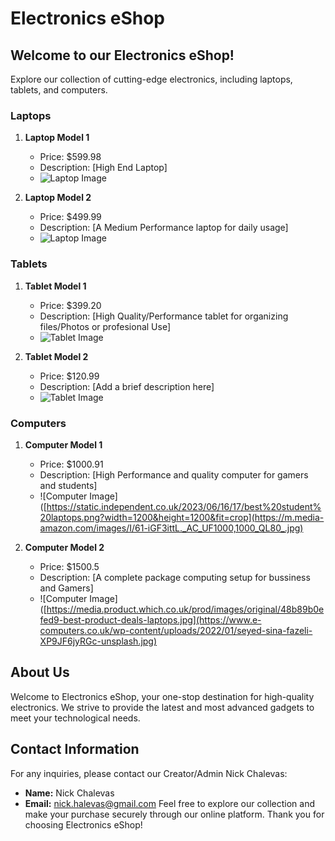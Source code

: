 # Electronics eShop

## Welcome to our Electronics eShop!

Explore our collection of cutting-edge electronics, including laptops, tablets, and computers.

### Laptops

1. **Laptop Model 1**
   - Price: $599.98
   - Description: [High End Laptop]
   - ![Laptop Image](https://cdn.thewirecutter.com/wp-content/media/2023/06/laptops-2048px-5607.jpg?auto=webp&quality=75&crop=1.91:1&width=1200)


2. **Laptop Model 2**
   - Price: $499.99
   - Description: [A Medium Performance laptop for daily usage]
   - ![Laptop Image](https://consumer.huawei.com/content/dam/huawei-cbg-site/cee-nordics/common/mkt/plp/laptops-new/img-0817/matebook-x-series-1.jpg)


### Tablets

1. **Tablet Model 1**
   - Price: $399.20
   - Description: [High Quality/Performance tablet for organizing files/Photos or profesional Use]
   - ![Tablet Image]([https://media.product.which.co.uk/prod/images/original/48b89b0efed9-best-product-deals-laptops.jpg](https://encrypted-tbn0.gstatic.com/images?q=tbn:ANd9GcQuY-Vme9ebnsO-f-gwr_ik8P8ooyCgZlQbcQ&usqp=CAU))
  

2. **Tablet Model 2**
   - Price: $120.99
   - Description: [Add a brief description here]
   - ![Tablet Image](https://consumer.huawei.com/content/dam/huawei-cbg-site/cee-nordics/common/mkt/plp/laptops-new/img-0817/matebook-x-series-1.jpg](https://abpcdn.pstatic.gr/P/bpimg130/blog1910_SX400/1579866763/image.webp))

### Computers

1. **Computer Model 1**
   - Price: $1000.91
   - Description: [High Performance and quality computer for gamers and students]
   - ![Computer Image]([https://static.independent.co.uk/2023/06/16/17/best%20student%20laptops.png?width=1200&height=1200&fit=crop](https://m.media-amazon.com/images/I/61-iGF3ittL._AC_UF1000,1000_QL80_.jpg)


2. **Computer Model 2**
   - Price: $1500.5
   - Description: [A complete package computing setup for bussiness and Gamers]
   - ![Computer Image]([https://media.product.which.co.uk/prod/images/original/48b89b0efed9-best-product-deals-laptops.jpg](https://www.e-computers.co.uk/wp-content/uploads/2022/01/seyed-sina-fazeli-XP9JF6jyRGc-unsplash.jpg)
 

## About Us

Welcome to Electronics eShop, your one-stop destination for high-quality electronics. We strive to provide the latest and most advanced gadgets to meet your technological needs.

## Contact Information

For any inquiries, please contact our Creator/Admin Nick Chalevas:

- **Name:** Nick Chalevas
- **Email:** nick.halevas@gmail.com
Feel free to explore our collection and make your purchase securely through our online platform. Thank you for choosing Electronics eShop!
